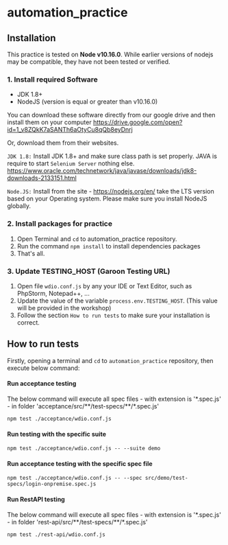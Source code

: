 # automation_practice

## Installation
This practice is tested on **Node v10.16.0**.  While earlier versions of nodejs may be compatible, they have not been tested or verified.

### 1. Install required Software

- JDK 1.8+
- NodeJS (version is equal or greater than v10.16.0)

You can download these software directly from our google drive and then install them on your computer
https://drive.google.com/open?id=1_v8ZQkK7aSANTh6aOtyCu8qQb8eyDnrj

Or, download them from their websites.

`JDK 1.8:` Install JDK 1.8+ and make sure class path is set properly. JAVA is require to start `Selenium Server` nothing else. https://www.oracle.com/technetwork/java/javase/downloads/jdk8-downloads-2133151.html

`Node.JS:` Install from the site - https://nodejs.org/en/  take the LTS version based on your Operating system. Please make sure you install NodeJS globally.

### 2. Install packages for practice

1. Open Terminal and `cd` to automation_practice repository.
2. Run the command `npm install` to install dependencies packages<br/>
3. That's all.

### 3. Update TESTING_HOST (Garoon Testing URL)

1. Open file `wdio.conf.js` by any your IDE or Text Editor, such as PhpStorm, Notepad++, ... 
2. Update the value of the variable `process.env.TESTING_HOST`. (This value will be provided in the workshop)
3. Follow the section `How to run tests` to make sure your installation is correct. 

## How to run tests

Firstly, opening a terminal and `cd` to `automation_practice` repository, then execute below command:

#### Run acceptance testing
The below command will execute all spec files - with extension is '*.spec.js' - in folder 'acceptance/src/\*\*/test-specs/\*\*/\*.spec.js'

``` 
npm test ./acceptance/wdio.conf.js
```

#### Run testing with the specific suite
``` 
npm test ./acceptance/wdio.conf.js -- --suite demo
```

#### Run acceptance testing with the specific spec file
``` 
npm test ./acceptance/wdio.conf.js -- --spec src/demo/test-specs/login-onpremise.spec.js
```

#### Run RestAPI testing

The below command will execute all spec files - with extension is '*.spec.js' - in folder 'rest-api/src/\*\*/test-specs/\*\*/\*.spec.js'
``` 
npm test ./rest-api/wdio.conf.js
```

